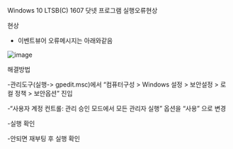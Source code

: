 Windows 10 LTSB(C) 1607   닷넷 프로그램 실행오류현상

현상

- 이벤트뷰어 오류메시지는  아래와같음

![image](https://user-images.githubusercontent.com/29750468/203474645-1d6de468-0a5e-4866-b03e-3f4cf202eadd.png)


해결방법

-관리도구(실행-> gpedit.msc)에서 “컴퓨터구성 > Windows 설정 > 보안설정 > 로컬 정책 > 보안옵션” 진입

-“사용자 계정 컨트롤: 관리 승인 모드에서 모든 관리자 실행” 옵션을 “사용” 으로 변경

-실행 확인

-안되면 재부팅 후 실행 확인
